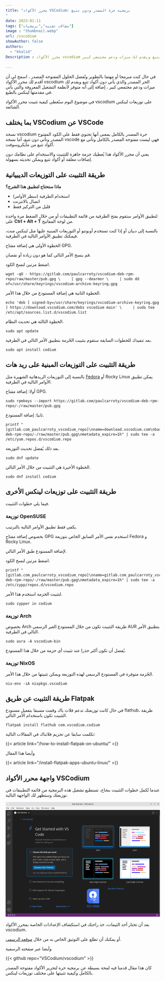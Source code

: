 ```yaml
---
title: "محرر الأكواد VSCodium: برمجية حرة المصدر ودون تتبع
"
date: 2023-01-11
tags: ["مقالات تقنية","برمجيات"]
image : "thumbnail.webp"
url: /vscodium
showAuthor: false
authors:
  - "khalid"
Description : محرر الأكواد vscodium الحر المصدر والذي يأتي دون أكواد تتبع ويقدم لك ميزات ودعم مجتمعي كبير

---
```


في حال كنت مبرمجا أو مهتما بالتطوير وتُفضل الحلول المفتوحة المصدر ، اسمح لي أن أقدم لك محرر الأكواد vscodium الحر المصدر والذي يأتي دون أكواد تتبع ويقدم لك ميزات ودعم مجتمعي كبير ، إضافة إلى أنه متوفر لأنظمة التشغيل المعروفة والتي يأتي في مقدمتها لينكس بالطبع.

في موضوع اليوم سنُغطي كيفية تثبيت محرر الأكواد vscodium على توزيعات لينكس الشائعة.

## بما يختلف VSCodium عن VSCode

نسخة vscodium حرة المصدر بالكامل بمعنى أنها تحتوي فقط على الكود المفتوح المصدر وتأتي دون تتبع، أما نسخة vscode فهي ليست مفتوحة المصدر بالكامل وتأتي مع أكواد تتبع من مايكروسوفت.

يعني أن محرر الأكواد هذا يُعطيك حزمة جاهزة للتثبيت والاستخدام على نظامك دون إضافات مغلقة أو أكواد تتبع ويمكن تحديثه بسهولة.

## طريقة التثبيت على التوزيعات الديبيانية

**ماذا ستحتاج لتطبيق هذا الشرح؟**

- استخدام الطرفية (سطر الأوامر)
- اتصال بالانترنت
- قليل من التركيز فقط

لتطبيق الأوامر ستقوم بفتح الطرفية من قائمة التطبيقات أو من خلال الضغط مرة واحدة على **Ctrl + Alt + T** من لوحة المفاتيح.

بالنسبة إلى دبيان أو إذا كنت تستخدم أوبونتو أو التوزيعات المبنية عليها مثل لينكس منت، فيمكنك تطبيق الأوامر التالية في الطرفية.

الخطوة الأولى هي إضافة مفتاح GPG.

قم بنسخ الأمر التالي كما هو دون زيادة أو نقصان.

اضغط مرتين لنسخ الكود.

```shell
wget -qO - https://gitlab.com/paulcarroty/vscodium-deb-rpm-repo/raw/master/pub.gpg \     | gpg --dearmor \     | sudo dd of=/usr/share/keyrings/vscodium-archive-keyring.gpg
```

الخطوة الثانية هي إضافة المستودع من خلال هذا الأمر.

```shell
echo 'deb [ signed-by=/usr/share/keyrings/vscodium-archive-keyring.gpg ] https://download.vscodium.com/debs vscodium main' \     | sudo tee /etc/apt/sources.list.d/vscodium.list
```

الخطوة الثالثة هي تحديث النظام.

```shell
sudo apt update
```

بعد تنفيذك للخطوات السابقة ستقوم بتثبيت الحُزمة بتطبيق الأمر التالي في الطرفية.

```shell
sudo apt install codium
```

## طريقة التثبيت على التوزيعات المبنية على ريد هات

بالنسبة إلى التوزيعات الريدهاتية الشهيرة مثل [Fedora](https://librar.net/fedora-37-released/) أو Rocky Linux يمكن تطبيق الأوامر التالية في الطرفية.

أولا: إضافة مفتاح GPG.

```shell
sudo rpmkeys --import https://gitlab.com/paulcarroty/vscodium-deb-rpm-repo/-/raw/master/pub.gpg
```

ثانيا: إضافة المستودع.

```shell
printf "[gitlab.com_paulcarroty_vscodium_repo]\nname=download.vscodium.com\nbaseurl=https://download.vscodium.com/rpms/\nenabled=1\ngpgcheck=1\nrepo_gpgcheck=1\ngpgkey=https://gitlab.com/paulcarroty/vscodium-deb-rpm-repo/-/raw/master/pub.gpg\nmetadata_expire=1h" | sudo tee -a /etc/yum.repos.d/vscodium.repo
```

بعد ذلك يُفضل تحديث التوزيعة.

```shell
sudo dnf update
```

الخطوة الأخيرة هي التثبيت من خلال الأمر التالي.

```shell
sudo dnf install codium
```

## طريقة التثبيت على توزيعات لينكس الأخرى

فيما يلي خطوات التثبيت.

### توزيعة OpenSUSE

يكفي فقط تطبيق الأوامر التالية بالترتيب.

بخصوص إضافة مفتاح GPG استخدم نفس الأمر السابق الخاص بتوزيعة Fedora و Rocky Linux.

لإضافة المستودع طبق الأمر التالي.

اضغط مرتين لنسخ الكود.

```shell
printf "[gitlab.com_paulcarroty_vscodium_repo]\nname=gitlab.com_paulcarroty_vscodium_repo\nbaseurl=https://download.vscodium.com/rpms/\nenabled=1\ngpgcheck=1\nrepo_gpgcheck=1\ngpgkey=https://gitlab.com/paulcarroty/vscodium-deb-rpm-repo/-/raw/master/pub.gpg\nmetadata_expire=1h" | sudo tee -a /etc/zypp/repos.d/vscodium.repo 
```

لتثبيت الحزمة استخدم هذا الأمر.

```shell
sudo zypper in codium
```

### توزيعة Arch

بخصوص Arch طريقة التثبيت تكون من خلال المستودع الغير الرسمي AUR بتطبيق الأمر التالي في الطرفية.

```shell
sudo aura -A vscodium-bin
```

يُفضل أن تكون أكثر حذرا عند تثبيت أي حزمة من خلال هذا المستودع.

### توزيعة NixOS

الحُزمة متوفرة في المستودع الرسمي لهذه التوزيعة ويمكن تثبيتها من خلال هذا الأمر.

```shell
nix-env -iA nixpkgs.vscodium
```

## طريقة التثبيت عن طريق Flatpak

في حال كانت توزيعتك تدعم فلات باك وقمت مسبقا بتفعيل مستودع flathub، طريقة التثبيت تكون باستخدام الأمر التالي.

```shell
flatpak install flathub com.vscodium.codium
```

تكلمت سابقا عن تحزيم فلاتباك في المقالات التالية:

{{< article link="/how-to-install-flatpak-on-ubuntu/" >}}

وأيضا هذا المقال

{{< article link="/install-flatpak-apps-ubuntu-linux/" >}}

## واجهة محرر الأكواد VSCodium

عندما تُكمل خطوات التثبيت بنجاح، تستطيع تشغيل هذه البرمجية من قائمة التطبيقات في توزيعتك وستظهر لك الواجهة التالية.

![image](VSCodium.webp)

بعد أن تختار أحد الثيمات، خذ راحتك في استكشاف الإعدادات الخاصة بمحرر الأكواد vscodium. 

أو يمكنك أن تطلع على التوثيق الخاص به من خلال [موقعه الرسمي](https://vscodium.com/).

وأيضا عبر صفحته الرسمية

{{< github repo="VSCodium/vscodium" >}}

كان هذا مقال قدمنا فيه لمحة بسيطة عن برمجية حرة لتحرير الأكواد مفتوحة المصدر بالكامل وكيفية تثبيتها على مختلف توزيعات لينكس.

